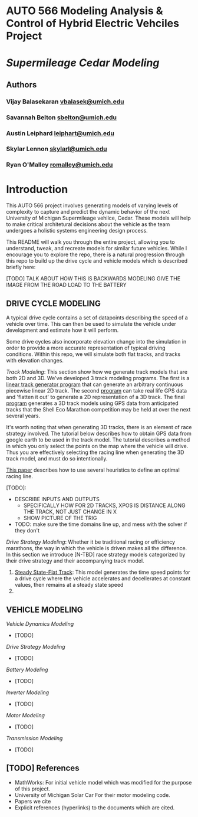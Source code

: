 # AUTO 566 Modeling Analysis & Control of Hybrid Electric Vehciles Project
# $Supermileage$  $Cedar$  $Modeling$
## Authors 
### Vijay Balasekaran   vbalasek@umich.edu
### Savannah Belton     sbelton@umich.edu
### Austin Leiphard     leiphart@umich.edu
### Skylar Lennon       skylarl@umich.edu
### Ryan O'Malley       romalley@umich.edu


# Introduction
This AUTO 566 project involves generating models of varying levels of complexity to capture and predict the dynamic behavior of the next University of Michigan Supermileage vehilce, Cedar. These models will help to make critical architetural decisions about the vehicle as the team undergoes a holistic systems engineering design process. 

This README will walk you through the entire project, allowing you to understand, tweak, and recreate models for similar future vehicles. While I encourage you to explore the repo, there is a natural progression through this repo to build up the drive cycle and vehicle models which is described briefly here:

[TODO] TALK ABOUT HOW THIS IS BACKWARDS MODELING GIVE THE IMAGE FROM THE ROAD LOAD TO THE BATTERY

## DRIVE CYCLE MODELING
A typical drive cycle contains a set of datapoints describing the speed of a vehicle over time. This can then be used to simulate the vehicle under development and estimate how it will perform. 

Some drive cycles also incorporate elevation change into the simulation in order to provide a more accurate representation of typical driving conditions. Within this repo, we will simulate both flat tracks, and tracks with elevation changes.

$Track$ $Modeling$: This section show how we generate track models that are both 2D and 3D. We've developed 3 track modeling programs. The first is a [linear track generator program](/drive_cycle/track_modeling/linear_track_generator.m) that can generate an arbitrary continuous piecewise linear 2D track. The second [program](/drive_cycle/track_modeling/linearizeTrack.m) can take real life GPS data and 'flatten it out' to generate a 2D representation of a 3D track. The final [program](/drive_cycle/track_modeling/nonlinear_track_generator.m) generates a 3D track models using GPS data from anticipated tracks that the Shell Eco Marathon competition may be held at over the next several years.

It's worth noting that when generating 3D tracks, there is an element of race strategy involved. The tutorial below describes how to obtain GPS data from google earth to be used in the track model. The tutorial describes a method in which you only select the points on the map where the vehicle will drive. Thus you are effectively selecting the racing line when generating the 3D track model, and must do so intentionally.  

[This paper]() describes how to use several heuristics to define an optimal racing line. 

[TODO]: 
- DESCRIBE INPUTS AND OUTPUTS
    -  SPECIFICALLY HOW FOR 2D TRACKS, XPOS IS DISTANCE ALONG THE TRACK, NOT JUST CHANGE IN X 
    - SHOW PICTURE OF THE TRIG
- TODO: make sure the time domains line up, and mess with the solver if they don't 




$Drive$ $Strategy$ $Modeling$: Whether it be traditional racing or efficiency marathons, the way in which the vehicle is driven makes all the difference. In this section we introduce [N-TBD] race strategy models categorized by their drive strategy and their accompanying track model.

1. [Steady State-Flat Track](/drive_cycle/drive_strat/steady_state_flat_track.m): This model generates the time speed points for a drive cycle where the vehicle accelerates and decellerates at constant values, then remains at a steady state speed  
2. 

## VEHICLE MODELING

$Vehicle$ $Dynamics$ $Modeling$
- [TODO]

$Drive$ $Strategy$ $Modeling$
- [TODO]

$Battery$ $Modeling$
- [TODO]

$Inverter$ $Modeling$
- [TODO]

$Motor$ $Modeling$
- [TODO]

$Transmission$ $Modeling$
- [TODO]


## [TODO] References
- MathWorks: For initial vehicle model which was modified for the purpose of this project. 
- University of Michigan Solar Car For their motor modeling code. 
- Papers we cite
- Explicit references (hyperlinks) to the documents which are cited.